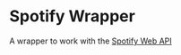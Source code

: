 # Spotify Wrapper

A wrapper to work with the [Spotify Web API](https://developer.spotify.com/documentation/web-api/)